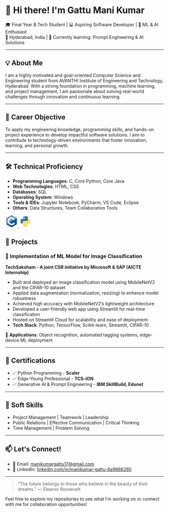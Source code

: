 # 👋 Hi there! I'm Gattu Mani Kumar

🎓 Final Year B.Tech Student | 💻 Aspiring Software Developer | 🤖 ML & AI Enthusiast  
📍 Hyderabad, India | 🌱 Currently learning: Prompt Engineering & AI Solutions  

---

## 💡 About Me

I am a highly motivated and goal-oriented Computer Science and Engineering student from AVANTHI Institute of Engineering and Technology, Hyderabad. With a strong foundation in programming, machine learning, and project management, I am passionate about solving real-world challenges through innovation and continuous learning.

---

## 🎯 Career Objective

To apply my engineering knowledge, programming skills, and hands-on project experience to develop impactful software solutions. I aim to contribute to technology-driven environments that foster innovation, learning, and personal growth.

---

## 🛠️ Technical Proficiency

- **Programming Languages**: C, Core Python, Core Java  
- **Web Technologies**: HTML, CSS  
- **Databases**: SQL  
- **Operating System**: Windows  
- **Tools & IDEs**: Jupyter Notebook, PyCharm, VS Code, Eclipse  
- **Others**: Data Structures, Team Collaboration Tools  

<p align="left"> <a href="https://www.cprogramming.com/" target="_blank" rel="noreferrer"> <img src="https://raw.githubusercontent.com/devicons/devicon/master/icons/c/c-original.svg" alt="c" width="40" height="40"/> </a> <a href="https://www.python.org" target="_blank" rel="noreferrer"> <img src="https://raw.githubusercontent.com/devicons/devicon/master/icons/python/python-original.svg" alt="python" width="40" height="40"/> </a> </p>

## 🔬 Projects

### 📌 Implementation of ML Model for Image Classification  
**TechSaksham - A joint CSR initiative by Microsoft & SAP (AICTE Internship)**  
- Built and deployed an image classification model using MobileNetV2 and the CIFAR-10 dataset  
- Applied data augmentation (normalization, resizing) to enhance model robustness  
- Achieved high accuracy with MobileNetV2’s lightweight architecture  
- Developed a user-friendly web app using Streamlit for real-time classification  
- Hosted on Streamlit Cloud for scalability and ease of deployment  
- **Tech Stack**: Python, TensorFlow, Scikit-learn, Streamlit, CIFAR-10  

📌 **Applications**: Object recognition, automated tagging systems, edge-device ML deployment  

---

## 📜 Certifications

- ✅ Python Programming - **Scaler**  
- ✅ Edge-Young Professional - **TCS-iON**  
- ✅ Generative AI & Prompt Engineering - **IBM SkillBuild, Edunet**  

---

## 💼 Soft Skills

- Project Management | Teamwork | Leadership  
- Public Relations | Effective Communication | Critical Thinking  
- Time Management | Problem Solving  

---

## 📫 Let's Connect!

- 📧 Email: [manikumargattu17@gmail.com](mailto:manikumargattu17@gmail.com)  
- 🔗 LinkedIn: [linkedin.com/in/manikumar-gattu-8a9866260](https://www.linkedin.com/in/manikumar-gattu-8a9866260)

---

> “The future belongs to those who believe in the beauty of their dreams.” — Eleanor Roosevelt  

Feel free to explore my repositories to see what I’m working on or connect with me for collaboration opportunities!
